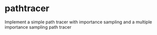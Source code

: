 # pathtracer
Implement a simple path tracer with importance sampling and a multiple importance sampling path tracer
